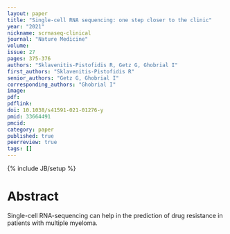 ```yaml
---
layout: paper
title: "Single-cell RNA sequencing: one step closer to the clinic"
year: "2021"
nickname: scrnaseq-clinical
journal: "Nature Medicine"
volume: 
issue: 27
pages: 375-376
authors: "Sklavenitis-Pistofidis R, Getz G, Ghobrial I"
first_authors: "Sklavenitis-Pistofidis R"
senior_authors: "Getz G, Ghobrial I"
corresponding_authors: "Ghobrial I"
image: 
pdf:
pdflink:
doi: 10.1038/s41591-021-01276-y
pmid: 33664491
pmcid:
category: paper
published: true
peerreview: true
tags: []
---
```

{% include JB/setup %}

# Abstract
Single-cell RNA-sequencing can help in the prediction of drug resistance in patients with multiple myeloma.